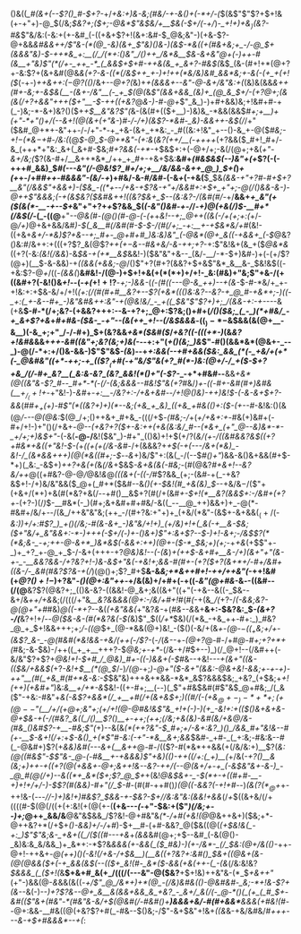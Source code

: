 ()&((*_#(&+(--$?()_#-$+?-*+/_+&:+)&-&;(#&/-+-&()+(-*+/-(_$(&$"$"$?+$+!&(+-+"+)-@_$(/&;_$&?+;($+;-@&*$"&$&/+__$&(-$+/(-+/_)-*_$+!+)+$&$_)($&?-#&*$"&/&:(-&:+(+-&#_(-((+&+$?+!(&+:&#-$_@&;&"-)(+&-$?-@+&&*&#&&++_/$"&-(*(@_-&)(&+_$"&)()&_-)_(&$-*&((+(#&+&;+_-/-@_$+(&&&"&)-$-++*&_+:__(/_/(*+:()&"_/()++_/&*&__$&-&+&"_@+_(-_)++-#(&__+"&)$"(*(/+-_++_-*_(_&&$+$+#-++&(&_+_&+?-#&$(*&$_(&-(#+!+*(@+?+-&:$?+(&+&#(@&_&(+?-&-((*(/&$++_+-)+!++(*&/&)&#_&&*&;+-&(-(+_+(+!($_(-+-)_++&+*+:($-@$?(*()_/&+-_-@+?(_&)+_+(&&&+--&"-@-&+/&"&:+(_(&)&(&&_&++(#+-&;+-&$&(__-(&+-/&"__(-_+_$(@(_&_$"(&&+&&_(&)+_(@_&_$+/-(+?___@+;_(&(&*(/+?+&&"+++*($+"__-$-$+$+((+&?_@_&-)-#-@+_$"_&_)-)+#+&&)&;+!&#+#-+(_-)&;-*-&+)&?()($+_+$__&"&?$"(_&-(&(#+(($+__)-)&)&_-*&&(&&$_#+;+__)+*(*+"-*+"()+/(--&+!(@(&+(+"&-_)_#-/-/+)(&$?-*&#-_&)-&&++-&$(/_/+"($&#_@+*+-&"++-/-/+"-*-+_+&-(&+_+*&:_-_#((&:+!&"_+--()-&_+-@($_#&;-$+!-$(*&$-$+#-/&:(_(@_$-@_$-@+*&"-(+:&_(_&?(++/__(-++++_$(+$?&&($_#+!_#+/-&_(+++*+"&:_&+(_&+#-$&;_#+?&&(-+*_-+$&$+:+(-@+/+;-&(/(@+;+&(*+"-&+/&;(*$?(&-#+/__&++*&*_/++_+_#+-+&+$&:__&#+_(#&$&$(--)&"+(+_$?(-(-+++#_&&)_$_#(---&"(/-@&!$?_#+/+;+__/&/&&-&++_@_)_$+(_)_+(+_+-/+#_#++-#&&&"-(&/-+_)+#&/-&-#_/&#-_(-&*+*(-+&(__$_$&*(&&-+"+?_#-#+$+?__&"(/&&$"+&&+_)_-($&_-((*+--/+&-+$?&-+"+/&&_#+:+$+_+"+;-@(/()&&-&-)-@++$"&&&;(-+(&$&?($&#_&_++!((&?_$&+_$--(_&:&?-/(_&#(#_/-*+/__&&+*+_&"(+($(&(*-__-+--$+*&"+"+?+_+_$?&&_$(_(-&"()&#-+-/_/-*_+_)_@(+_&(/_)_$-__#+*(/&$(/-*(_-((@__+"_--@&(_#-*(@()(#-@-(-(+*+*&!--+;_@++((&(-/+(+;+:(*+/-@_/+)_@+&+&&/&#_)-$(_&__#(/&#(#-$-$-/(#(/+;_-+:__+-+$&*&/+#_(&!-((+&+_&+/-*&)$?+&--+;_#+-_@+#+#_)&:&)&"_(-@&*(@+_&((-+&&+_(-$_@&?()&:_#_/&++:+(((+?$?_&(@$?_++(+$-$&--#&+&/-&-++;+?_-+:$"&!&+(&_+($_@&*&_((+?(-&:_(&!(/&&_)-&_$&-+(+*__&$_&&!-)($&"&"+&--_(&/-__/-*-$+)&#-)+(-(+/$?(@+)(__$-&-&&)-+_((&&(+&&;-@_/()$"+?(#+?(&&?+$+&$"&*_&__&-_$&!&$((-+&:$?-@_+_/((-_(&&(_)__&#&!-/(@-)+$+!+&(+(*(*+)+/+!-_&:(#&)+"&;$"+&-/(+((&#+?(-&!()&_+!_--(-_+(_$+!+!$?__-_+;-)&&-_(*(_-_(#((---@-&_++)--+(&*-$-#-*&/+_+-+!&:+:+$&-&/+/+!(*(_+:_(_/(#(#+#__&?+-_-$?(+&*((()&:&?--&?-+_@_#-+&*+;-)((-_+:(_+-&--#+_-)&"&#&++:&"-+(@&!&/_-_+((_$&"$"$?+)+;_/(&&-+:-+-*---&(+&__$-#-*(/+;&?-(+&&?+++:--&-+?+;_@+:$?&;()+#+(_/()($&;_(_-_)(*+#&/_-+_&+$?+&_+_#+#&-($&-_-+"--(&(++_+!--(/&$&&&_-(($_)-*-$&$&&(&(@+__-&__)(-&_+;+"_/-/-#+)_$+(&?&&_+&*($&#($_/_+&?((-(((+*-)_(&_&?+!&#&_&&+*+_+-&#((&"+;&?(_&;+)&(-*--+:+"(*_+()_(&;_)&*$"-#()(&&*&*(@&+-_--_)-@(/-*+:+/()&-&&-)$"$"&$_-(&_)--+*+:&_&_(--+_#+_&&($&:_&&_(*(-_+&/+(+*(-_@&#&"((+*-++;-+_(($$?__($+#(-+"&/$"&(+?_#(*-)&:(@+/-/_+($-$+?+&_/(/-#+_&?__(_&:&-&?_(&?_&&!(*()+"(-$?-*_-+*+#&#--__&&_+&*(@((&"&-$?_#--_#+*-*(-(/-(&;&&&--#&!$"&(+?_#&/_)+-((-#+-&#(#+)&#&(__+$_/_(+!+$_-+"&!-)-_&#_+-*+:__-/&?+:-/_+&+&#--_/+!_@()&)-++)&!_$-(-&-&+$+?-&&*(#_#+$_+($+)-#$"(*((&?+)+)(*--&;(+&_+_&)_((+&_+#&(()+:($-(+--#_-&!&:()(&(@_/---@(@&:_$(@_/+;()++&+_#+&_-(((/+$_-(#&;-/_+(*+/+&+:+*-#&(+)&#+(-#+/+!-)+"()(/+&+*-@--(+&?+?(*_$+-&:++(+&(&:&/_#--(*&+_(+"_@--&)&*-*-_+/+;+)&$+"_-(-&(__-@-/__&!($&"_)-#+"_(()&)+!+$($+/$?(*&/(+-/((&#&_&?&$((+?+#&*+&((+"&!-$-_(*+___((+(_+(/&_-&_#-/+(&&&?+_+$(-+(---/&+(*&)_-&!-/_(&*&&+++)(@(*&((#+;-$_--_&_+)&/$"+:(&(_-/(--$_#()+"_)&&-&()&+&&(#+$-*+)(_&:_-&$+)_++?+&(+(_&*(/&*+$&$_-&+&(&(-#&;_-(#(@&?_#+&+!--&?&/++_@((+#&?-@-@_/_@&!_&_@_(((&+(-((-/_#$?&&_(+;-(&#-+(_-+&?&$+!-/+)&/&"&&($_@+(_#+*($&#--&_()(+-$&!(#_+&(&)_$-_-+&/&$-/($$"+(+&+/(*+)+&(#(*&?+&(/--+#()__&$+?(#(/+(&#_+-$+!(*__&?(&&$+:-/&#+(+?+-_(+?-)(/_)_$-__#&*(-_)(#+;&+&#+#+#&/-&((_--__@_++)&&+)+_-@(*-#&#+/&/+--/(&_/++&"&"&;(++_-/(#+?&:+"+)+_(+&/(*&"-(&$+-&+&&($_(+/($-*&:_)_)+/+:_#$?_)_+()(/&;-#(&-&+_-)&"&/+!+)_(+/&)+!+(_&(-+__&-$&;($+"&/+_&"&&+:-*-)+++(-$+/(-_)+-()&_+)$"+:&+$?-_-$-)+!-&+;-/&$$?(*(*&;&-_-+;++-@-&+*_)&*&$(-&&+:++_)(@+-($-*_$&;_+_)_(+;-*+_+&_(+$$"+-_)+_+?_+-@_+_$-/-&+(+++-+?_@&)&!___--(-_(&_)_+(++$-&+#+__&-/+)(&+"+"(&-+-_-__&&?&&-/+?&?+!-)&-&$+"&(-+&!+;&&-#(#+*-(+?($+?(&+*+/-#+/&#+((&-/-_&#(#&?$?&-+*(/_)(@()+;$?_#+$__&-&_&;+*&++#+!-++/++&"(_-++!&#(+_@$?()+!-$_)+?&"_-()(@+:&"++-_+/&(&)+/+#+(-+((-*&"(@+#&*-&_-_-((&#--(/(@__&?$?(@&?+;_(()&-&?-((&&!-@_&+;&((&+"((+"(-+&--&((-_$&--&+/&_+*+/+*&_&;(/(((/+"&*__&?&*&_&&(@+:-/&/+#+!_#(#_(_-+(&*_/(*+?-/_(-&&;&?-@(@+"+#_#&)_@($($-*+?_--&(*_(_+&"&&(*+"&?_&-_+(_#&--&_&+__&+:-$&?&:_$_-(&+?-/(___&?+!+/--_@($&-&-(#(*&?&(-$(_&)$"_$((_/+*_$&)(/(*&_-+&_++-#+:_)_#&?_@_+_$+!&&+++;+;_/-((@_$+_(@-*&&(@+)&!_-($()(-&/+(&_+-(@-$-((_+$&;+/+-(&$?_&-_-@(#&#(*&!&&-+&/(++(-/$?-_(-_/_(_&--_+-_(@+?_@-#-/+#_@-#+;+?+*+(_#&;-&-$&)-/++((_+_+__+++?-$_@&;+-+*_-(/&-+/_#_$+--)_)(/_@+!--(/&#++(-&/&"$?+$$?+$_@&!+!-$+#_/_@&)_#+-((-)&&+(-$_#&--+&!-*-_-+(&+"_((&-(($&/+&&$(*+?_-&!+$__(*(@_$_/-)_/(@_-+;_)-@+"($-&+"(&&:-@&+&!-&&;+-+-+)-++"__(#(_+&_#(#+*&-&:-$_$&"&)+++&+*&&-*&*_&$?&&&$&;_+&?_(+$&;+*+!(++)(+&*_#+"_)&:_&__+/+*-&_$&!-((+-#+;__(--)(_$"+#&$&#(#$"&$_@+#&;_/(_&($"-+&:-#&"+*&(-&$?+&&*(/_+__+#(/+(&+&$+;_)_((#_/(-(+&$_@+-_)-*+*+;(+(@--$"(__/+/(+_@+;&"+;(_+/+!(@-@_#&!_&$"&_+!+(-)-)(+_-&!+:+(($()&+&+&_-@+$&-+(-/(#&?_&((_/()__$?()__+-_++;(++;(/&;+&_(&)-_&#_(&/+&_@_/&-(#&_()&#$?-+__-#&;$"(*+)--&(&_(*(___+_+?&"-$_#+;+/-&+:&?_)()_/&&_#+"&!&--#(+-__$-&+!(/+:_+_$-&()_+(*$"_#_-&:(-+"-*&__&+;&&_$&#-_+#-_(_+:&;-#&:&--#(_-@&#+)$?(+_&&)&#(---&+(__&++_@-#-/(($?-#(*&*++&&(+(/&/&:+)__$?(*&:(@(_(#&_$"-$$"&-_@-(-#&__+-+&&&)$"+_&)((_)-++((/+:(_+)__(*+/&(-*+?()__&(&;+)++-+((+?(@(+&&_+-@+;_&_++!&_--&?-++/(--@(&+/+_-_+_(-&$&"&+-&-)_-_@_#(@(/+)--&((*+_&*($+;$?_@_$+*+(&!_@&$&+-_-$(*+-+((#+#-__-+)+!+/+/-)-$$?(#(&&)-#+"(/_$-#-_(#(#-++#()_)(@((-&&?(-+!+#_--)_(&($?(*_@+$_+-++!&-(*---/_/-)+)&!+)_#&_$?_$&&-+-$&?-$+/_/&:&"&:(_&_&!+&&*(/_+_$((&+&/(/+((((#-$(@(/((+(+:&!(+(@(+-(__(+&---_(_-+"-$&:+($"_)(/&;+--)+;_@++_&&/&__@&"&$&&_/$?&!-@+#&"&_(*-/+#($+$&!(@_@&++&+)($&;+*-@++&?+*(/+$+_()-&&)+/-/_+_#_)-$+__#-(+#-&&?_@($&((@(*_(+$&!&(_-+:_)$"$"&;&-_+&+((_/($(_(#---+&*+*(&&*&#(@+;+$--&#_(-&(@()-_&)&:&_&/&&_)+_&*+:-*$?&*&&&(+-&_&_(_($_#&)-)(+-/&*-_(/_$&:(@+/&(()-*++-@+!-++&+*-@(++)()(-&!(/+&-/+$&__)(__&((+?&?+:&#()_$&+_((@&_+(&-(@(@&&($+(-+_&&(&$(--(($+_&!(#-_&*($-&_&_(+_&(_++-(_-(&*(/&:&!&?_$&&&_(_($+!(_&__$+&+#_&(+_/(((/(---&"-@($&?__+$+!&)++&"&-(*_$_+&$+$+"_(+"-)&&(@-_&_&&(&((_-+/$"_@_/&*+)+*(@_-(/&)&#&(()-@&#&#-_&;-*+!&-$?+(&_--&(-)--_)+?$?&--@+_&__&(&&+&&_&_+&?_-_&+/_&(/(-_@-*()(_(+_(_#_$+-&#(($"&+(#&"-*(#&"&-&/+$(@&#(/-#&#()+__)&&&+&/-#(#+&&*__&&&(+#&!(#--_@+:&&-__#&((@(+&?$?+#(_-#&--$()&;-/$"-&+$&"+!&+_((&_&-+&/&#&/_#+++---&-+$+#&&&*--+(_:
